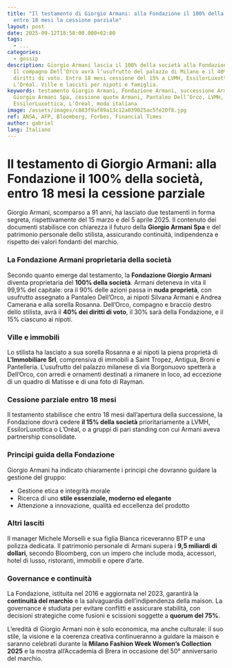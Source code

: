 ```yaml
---
title: "Il testamento di Giorgio Armani: alla Fondazione il 100% della società,
  entro 18 mesi la cessione parziale"
layout: post
date: 2025-09-12T18:58:00.000+02:00
tags:
  - ...
categories:
  - gossip
description: Giorgio Armani lascia il 100% della società alla Fondazione Armani.
  Il compagno Dell’Orco avrà l’usufrutto del palazzo di Milano e il 40% dei
  diritti di voto. Entro 18 mesi cessione del 15% a LVMH, EssilorLuxottica o
  L’Oréal. Ville e lasciti per nipoti e famiglia.
keywords: testamento Giorgio Armani, Fondazione Armani, successione Armani,
  Giorgio Armani Spa, cessione quote Armani, Pantaleo Dell’Orco, LVMH,
  EssilorLuxottica, L’Oréal, moda italiana
image: /assets/images/c883f9af89a13c12a039025ac5fe20f8.jpg
ref: ANSA, AFP, Bloomberg, Forbes, Financial Times
author: gabriel
lang: Italiano
---
```

# Il testamento di Giorgio Armani: alla Fondazione il 100% della società, entro 18 mesi la cessione parziale

Giorgio Armani, scomparso a 91 anni, ha lasciato due testamenti in forma segreta, rispettivamente del 15 marzo e del 5 aprile 2025. Il contenuto dei documenti stabilisce con chiarezza il futuro della **Giorgio Armani Spa** e del patrimonio personale dello stilista, assicurando continuità, indipendenza e rispetto dei valori fondanti del marchio.

### La Fondazione Armani proprietaria della società

Secondo quanto emerge dal testamento, la **Fondazione Giorgio Armani** diventa proprietaria del **100% della società**. Armani deteneva in vita il 99,9% del capitale: ora il 90% delle azioni passa in **nuda proprietà**, con usufrutto assegnato a Pantaleo Dell’Orco, ai nipoti Silvana Armani e Andrea Camerana e alla sorella Rosanna. Dell’Orco, compagno e braccio destro dello stilista, avrà il **40% dei diritti di voto**, il 30% sarà della Fondazione, e il 15% ciascuno ai nipoti.

### Ville e immobili

Lo stilista ha lasciato a sua sorella Rosanna e ai nipoti la piena proprietà di **L’Immobiliare Srl**, comprensiva di immobili a Saint Tropez, Antigua, Broni e Pantelleria. L’usufrutto del palazzo milanese di via Borgonuovo spetterà a Dell’Orco, con arredi e ornamenti destinati a rimanere in loco, ad eccezione di un quadro di Matisse e di una foto di Rayman.

### Cessione parziale entro 18 mesi

Il testamento stabilisce che entro 18 mesi dall’apertura della successione, la Fondazione dovrà cedere **il 15% della società** prioritariamente a LVMH, EssilorLuxottica o L’Oréal, o a gruppi di pari standing con cui Armani aveva partnership consolidate.

### Principi guida della Fondazione

Giorgio Armani ha indicato chiaramente i principi che dovranno guidare la gestione del gruppo:

* Gestione etica e integrità morale
* Ricerca di uno **stile essenziale, moderno ed elegante**
* Attenzione a innovazione, qualità ed eccellenza del prodotto

### Altri lasciti

Il manager Michele Morselli e sua figlia Bianca riceveranno BTP e una polizza dedicata. Il patrimonio personale di Armani supera i **9,5 miliardi di dollari**, secondo Bloomberg, con un impero che include moda, accessori, hotel di lusso, ristoranti, immobili e opere d’arte.

### Governance e continuità

La Fondazione, istituita nel 2016 e aggiornata nel 2023, garantirà la **continuità del marchio** e la salvaguardia dell’indipendenza della maison. La governance è studiata per evitare conflitti e assicurare stabilità, con decisioni strategiche come fusioni e scissioni soggette a **quorum del 75%**.

L’eredità di Giorgio Armani non è solo economica, ma anche culturale: il suo stile, la visione e la coerenza creativa continueranno a guidare la maison e saranno celebrati durante la **Milano Fashion Week Women’s Collection 2025** e la mostra all’Accademia di Brera in occasione del 50° anniversario del marchio.
